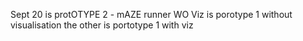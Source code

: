 Sept 20 is protOTYPE 2 - mAZE runner
WO Viz is porotype 1 without visualisation
the other is portotype 1 with viz
